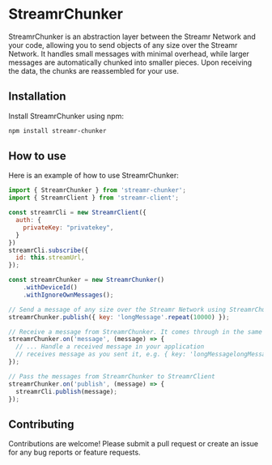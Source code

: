 # StreamrChunker

StreamrChunker is an abstraction layer between the Streamr Network and your code, allowing you to send objects of any size over the Streamr Network. It handles small messages with minimal overhead, while larger messages are automatically chunked into smaller pieces. Upon receiving the data, the chunks are reassembled for your use.

## Installation

Install StreamrChunker using npm:

```bash
npm install streamr-chunker
``` 

## How to use

Here is an example of how to use StreamrChunker:

```js
import { StreamrChunker } from 'streamr-chunker';
import { StreamrClient } from 'streamr-client';

const streamrCli = new StreamrClient({
  auth: {
    privateKey: "privatekey",
  }
})
streamrCli.subscribe({
  id: this.streamUrl,
});

const streamrChunker = new StreamrChunker()
    .withDeviceId()
    .withIgnoreOwnMessages();

// Send a message of any size over the Streamr Network using StreamrChunker
streamrChunker.publish({ key: 'longMessage'.repeat(10000) });

// Receive a message from StreamrChunker. It comes through in the same format as you sent it.
streamrChunker.on('message', (message) => {
  // ... Handle a received message in your application
  // receives message as you sent it, e.g. { key: 'longMessagelongMessagelongMessage...' }
});

// Pass the messages from StreamrChunker to StreamrClient
streamrChunker.on('publish', (message) => {
  streamrCli.publish(message);
});
```

## Contributing
Contributions are welcome! Please submit a pull request or create an issue for any bug reports or feature requests.